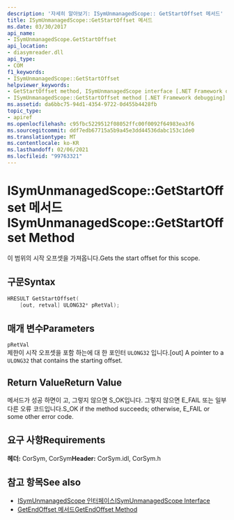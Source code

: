 ```yaml
---
description: '자세히 알아보기: ISymUnmanagedScope:: GetStartOffset 메서드'
title: ISymUnmanagedScope::GetStartOffset 메서드
ms.date: 03/30/2017
api_name:
- ISymUnmanagedScope.GetStartOffset
api_location:
- diasymreader.dll
api_type:
- COM
f1_keywords:
- ISymUnmanagedScope::GetStartOffset
helpviewer_keywords:
- GetStartOffset method, ISymUnmanagedScope interface [.NET Framework debugging]
- ISymUnmanagedScope::GetStartOffset method [.NET Framework debugging]
ms.assetid: da6bbc75-94d1-4354-9722-0d455b4428fb
topic_type:
- apiref
ms.openlocfilehash: c95fbc5229512f08052ffc00f0092f64983ea3f6
ms.sourcegitcommit: ddf7edb67715a5b9a45e3dd44536dabc153c1de0
ms.translationtype: MT
ms.contentlocale: ko-KR
ms.lasthandoff: 02/06/2021
ms.locfileid: "99763321"
---
```

# <a name="isymunmanagedscopegetstartoffset-method"></a><span data-ttu-id="159d3-103">ISymUnmanagedScope::GetStartOffset 메서드</span><span class="sxs-lookup"><span data-stu-id="159d3-103">ISymUnmanagedScope::GetStartOffset Method</span></span>

<span data-ttu-id="159d3-104">이 범위의 시작 오프셋을 가져옵니다.</span><span class="sxs-lookup"><span data-stu-id="159d3-104">Gets the start offset for this scope.</span></span>  
  
## <a name="syntax"></a><span data-ttu-id="159d3-105">구문</span><span class="sxs-lookup"><span data-stu-id="159d3-105">Syntax</span></span>  
  
```cpp  
HRESULT GetStartOffset(  
    [out, retval] ULONG32* pRetVal);  
```  
  
## <a name="parameters"></a><span data-ttu-id="159d3-106">매개 변수</span><span class="sxs-lookup"><span data-stu-id="159d3-106">Parameters</span></span>  

 `pRetVal`  
 <span data-ttu-id="159d3-107">제한이 시작 오프셋을 포함 하는에 대 한 포인터 `ULONG32` 입니다.</span><span class="sxs-lookup"><span data-stu-id="159d3-107">[out] A pointer to a `ULONG32` that contains the starting offset.</span></span>  
  
## <a name="return-value"></a><span data-ttu-id="159d3-108">Return Value</span><span class="sxs-lookup"><span data-stu-id="159d3-108">Return Value</span></span>  

 <span data-ttu-id="159d3-109">메서드가 성공 하면이 고, 그렇지 않으면 S_OK입니다. 그렇지 않으면 E_FAIL 또는 일부 다른 오류 코드입니다.</span><span class="sxs-lookup"><span data-stu-id="159d3-109">S_OK if the method succeeds; otherwise, E_FAIL or some other error code.</span></span>  
  
## <a name="requirements"></a><span data-ttu-id="159d3-110">요구 사항</span><span class="sxs-lookup"><span data-stu-id="159d3-110">Requirements</span></span>  

 <span data-ttu-id="159d3-111">**헤더:** CorSym, CorSym</span><span class="sxs-lookup"><span data-stu-id="159d3-111">**Header:** CorSym.idl, CorSym.h</span></span>  
  
## <a name="see-also"></a><span data-ttu-id="159d3-112">참고 항목</span><span class="sxs-lookup"><span data-stu-id="159d3-112">See also</span></span>

- [<span data-ttu-id="159d3-113">ISymUnmanagedScope 인터페이스</span><span class="sxs-lookup"><span data-stu-id="159d3-113">ISymUnmanagedScope Interface</span></span>](isymunmanagedscope-interface.md)
- [<span data-ttu-id="159d3-114">GetEndOffset 메서드</span><span class="sxs-lookup"><span data-stu-id="159d3-114">GetEndOffset Method</span></span>](isymunmanagedscope-getendoffset-method.md)
